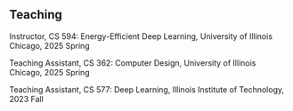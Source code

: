 <h1 id="teaching"></h1>

<h2>Teaching</h2>

Instructor, CS 594: Energy-Efficient Deep Learning, University of Illinois Chicago, 2025 Spring

Teaching Assistant, CS 362: Computer Design, University of Illinois Chicago, 2025 Spring

Teaching Assistant, CS 577: Deep Learning, Illinois Institute of Technology, 2023 Fall
